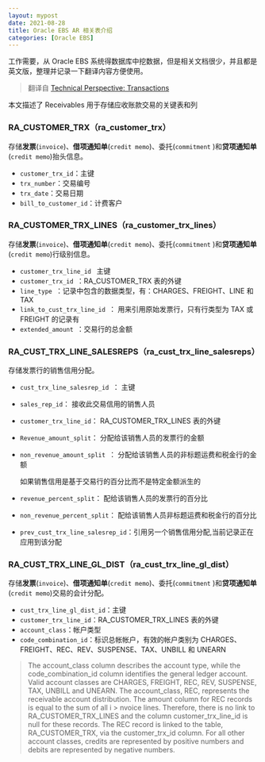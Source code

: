 ```yaml
---
layout: mypost
date: 2021-08-28
title: Oracle EBS AR 相关表介绍
categories: [Oracle EBS]
---
```


工作需要，从 Oracle EBS 系统得数据库中挖数据，但是相关文档很少，并且都是英文版，整理并记录一下翻译内容方便使用。

> 翻译自 [Technical Perspective: Transactions](https://docs.oracle.com/cd/A60725_05/html/comnls/us/ar/techessy.htm)

本文描述了 Receivables 用于存储应收账款交易的关键表和列

### RA_CUSTOMER_TRX（ra_customer_trx）

存储**发票**(`invoice`)、**借项通知单**(`credit memo`)、委托(`commitment` )和**贷项通知单**(`credit memo`)抬头信息。

- `customer_trx_id`：主键
- `trx_number`：交易编号
- `trx_date`：交易日期
- `bill_to_customer_id`：计费客户

### RA_CUSTOMER_TRX_LINES（ra_customer_trx_lines）

存储**发票**(`invoice`)、**借项通知单**(`credit memo`)、委托(`commitment` )和**贷项通知单**(`credit memo`)行级别信息。

- `customer_trx_line_id ` 主键
- `customer_trx_id `：RA_CUSTOMER_TRX 表的外键
- `line_type `：记录中包含的数据类型，有：CHARGES、FREIGHT、LINE 和 TAX
- `link_to_cust_trx_line_id `： 用来引用原始发票行，只有行类型为 TAX 或 FREIGHT 的记录有
- `extended_amount `：交易行的总金额

### RA_CUST_TRX_LINE_SALESREPS（ra_cust_trx_line_salesreps）

存储发票行的销售信用分配。

- `cust_trx_line_salesrep_id `： 主键
- `sales_rep_id`： 接收此交易信用的销售人员
- `customer_trx_line_id`： RA_CUSTOMER_TRX_LINES 表的外键
- `Revenue_amount_split`： 分配给该销售人员的发票行的金额
- `non_revenue_amount_split `： 分配给该销售人员的非标题运费和税金行的金额

  如果销售信用是基于交易行的百分比而不是特定金额派生的

- `revenue_percent_split`： 配给该销售人员的发票行的百分比
- `non_revenue_percent_split`： 配给该销售人员非标题运费和税金行的百分比
- `prev_cust_trx_line_salesrep_id`：引用另一个销售信用分配,当前记录正在应用到该分配

### RA_CUST_TRX_LINE_GL_DIST（ra_cust_trx_line_gl_dist）

存储**发票**(`invoice`)、**借项通知单**(`credit memo`)、委托(`commitment` )和**贷项通知单**(`credit memo`)交易的会计分配。

- `cust_trx_line_gl_dist_id`：主键
- `customer_trx_line_id`：RA_CUSTOMER_TRX_LINES 表的外键
- `account_class`：帐户类型
- `code_combination_id`：标识总帐帐户，有效的帐户类别为 CHARGES、FREIGHT、REC、REV、SUSPENSE、TAX、UNBILL 和 UNEARN

> The account_class column describes the account type, while the code_combination_id column identifies the general ledger account. Valid account classes are CHARGES, FREIGHT, REC, REV, SUSPENSE, TAX, UNBILL and UNEARN. The account_class, REC, represents the receivable account distribution. The amount column for REC records is equal to the sum of all i > nvoice lines. Therefore, there is no link to RA_CUSTOMER_TRX_LINES and the column customer_trx_line_id is null for these records. The REC record is linked to the table, RA_CUSTOMER_TRX, via the customer_trx_id column. For all other account classes, credits are represented by positive numbers and debits are represented by negative numbers.
